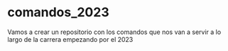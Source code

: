 # comandos_2023
Vamos a crear un repositorio con los comandos que nos van a servir a lo largo de la carrera empezando por el 2023
